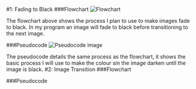 #1: Fading to Black
###Flowchart
![Flowchart](http://i63.tinypic.com/x4m99s.png)

The flowchart above shows the process I plan to use to make images fade to black. In my program an image will fade to black before transitioning  to the next image. 

###Pseudocode
![Pseudocode image](http://i65.tinypic.com/34q48xg.png)

The pseudocode details the same process as the flowchart, it shows the basic process I will use to make the colour sin the image darken until the image is black.
#2: Image Transition
###Flowchart

###Pseudocode
